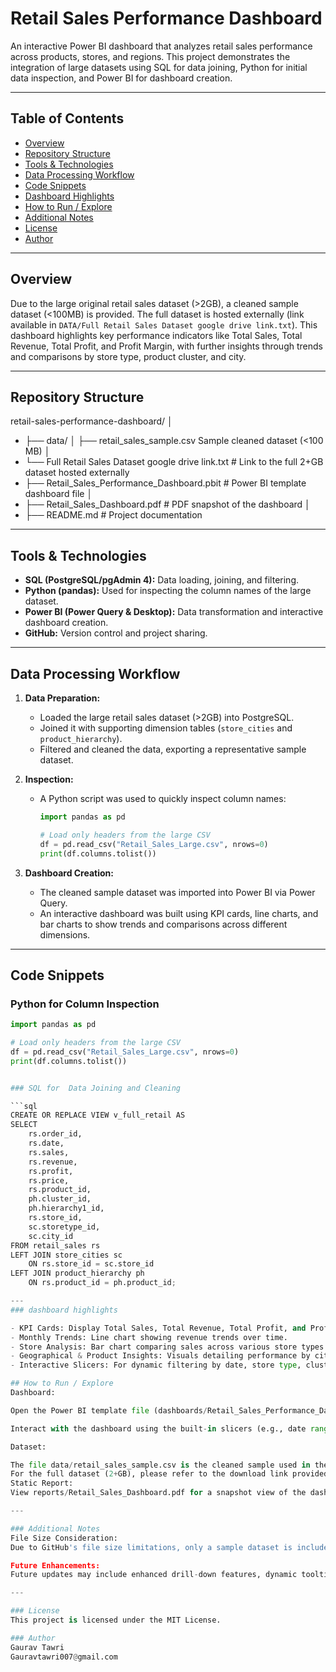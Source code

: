 # Retail Sales Performance Dashboard

An interactive Power BI dashboard that analyzes retail sales performance across products, stores, and regions. This project demonstrates the integration of large datasets using SQL for data joining, Python for initial data inspection, and Power BI for dashboard creation.

---

## Table of Contents

- [Overview](#overview)
- [Repository Structure](#repository-structure)
- [Tools & Technologies](#tools--technologies)
- [Data Processing Workflow](#data-processing-workflow)
- [Code Snippets](#code-snippets)
- [Dashboard Highlights](#dashboard-highlights)
- [How to Run / Explore](#how-to-run--explore)
- [Additional Notes](#additional-notes)
- [License](#license)
- [Author](#author)

---

## Overview

Due to the large original retail sales dataset (>2GB), a cleaned sample dataset (<100MB) is provided. The full dataset is hosted externally (link available in `DATA/Full Retail Sales Dataset google drive link.txt`). This dashboard highlights key performance indicators like Total Sales, Total Revenue, Total Profit, and Profit Margin, with further insights through trends and comparisons by store type, product cluster, and city.

---

## Repository Structure
 retail-sales-performance-dashboard/ │ 
- ├── data/ │ ├── retail_sales_sample.csv  Sample cleaned dataset (<100 MB) │ 
- └── Full Retail Sales Dataset google drive link.txt # Link to the full 2+GB dataset hosted 
      externally
- ├── Retail_Sales_Performance_Dashboard.pbit # Power BI template dashboard file │ 
- ├── Retail_Sales_Dashboard.pdf # PDF snapshot of the dashboard │
- ├── README.md # Project documentation

---

## Tools & Technologies

- **SQL (PostgreSQL/pgAdmin 4):** Data loading, joining, and filtering.
- **Python (pandas):** Used for inspecting the column names of the large dataset.
- **Power BI (Power Query & Desktop):** Data transformation and interactive dashboard creation.
- **GitHub:** Version control and project sharing.

---

## Data Processing Workflow

1. **Data Preparation:**
   - Loaded the large retail sales dataset (>2GB) into PostgreSQL.
   - Joined it with supporting dimension tables (`store_cities` and `product_hierarchy`).
   - Filtered and cleaned the data, exporting a representative sample dataset.

2. **Inspection:**
   - A Python script was used to quickly inspect column names:
     ```python
     import pandas as pd

     # Load only headers from the large CSV
     df = pd.read_csv("Retail_Sales_Large.csv", nrows=0)
     print(df.columns.tolist())
     ```

3. **Dashboard Creation:**
   - The cleaned sample dataset was imported into Power BI via Power Query.
   - An interactive dashboard was built using KPI cards, line charts, and bar charts to show trends and comparisons across different dimensions.

---

## Code Snippets

### Python for Column Inspection

```python
import pandas as pd

# Load only headers from the large CSV
df = pd.read_csv("Retail_Sales_Large.csv", nrows=0)
print(df.columns.tolist())


### SQL for  Data Joining and Cleaning

```sql
CREATE OR REPLACE VIEW v_full_retail AS
SELECT 
    rs.order_id,
    rs.date,
    rs.sales,
    rs.revenue,
    rs.profit,
    rs.price,
    rs.product_id,
    ph.cluster_id,
    ph.hierarchy1_id,
    rs.store_id,
    sc.storetype_id,
    sc.city_id
FROM retail_sales rs
LEFT JOIN store_cities sc
    ON rs.store_id = sc.store_id
LEFT JOIN product_hierarchy ph
    ON rs.product_id = ph.product_id;

---
### dashboard highlights

- KPI Cards: Display Total Sales, Total Revenue, Total Profit, and Profit Margin.
- Monthly Trends: Line chart showing revenue trends over time.
- Store Analysis: Bar chart comparing sales across various store types.
- Geographical & Product Insights: Visuals detailing performance by city and product cluster.
- Interactive Slicers: For dynamic filtering by date, store type, cluster, and other dimensions.

## How to Run / Explore
Dashboard:

Open the Power BI template file (dashboards/Retail_Sales_Performance_Dashboard.pbit) using Power BI Desktop.

Interact with the dashboard using the built-in slicers (e.g., date range, store type, cluster).

Dataset:

The file data/retail_sales_sample.csv is the cleaned sample used in the dashboard.
For the full dataset (2+GB), please refer to the download link provided in data/full_retail_sales_data_link.txt.
Static Report:
View reports/Retail_Sales_Dashboard.pdf for a snapshot view of the dashboard.

---

### Additional Notes
File Size Consideration:
Due to GitHub's file size limitations, only a sample dataset is included. The full dataset (~2+GB) is available via an external link in data/full_retail_sales_dataset_link.txt.

Future Enhancements:
Future updates may include enhanced drill-down features, dynamic tooltips, and additional visual insights based on further analysis.

---

### License
This project is licensed under the MIT License.

### Author
Gaurav Tawri
Gauravtawri007@gmail.com

